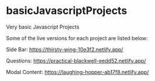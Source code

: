 # basicJavascriptProjects
Very basic Javascript Projects

Some of the live versions for each project are listed below: 

Side Bar: https://thirsty-wing-10e3f2.netlify.app/

Questions: https://practical-blackwell-eedd52.netlify.app/

Modal  Content: https://laughing-hopper-ab17f8.netlify.app/



